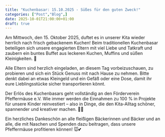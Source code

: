 ```yaml
---
title: "Kuchenbasar: 15.10.2025 - Süßes für den guten Zweck!"
categories: ["Post","Blog",]
date: 2025-10-01T21:00:00+01:00
draft: true
---
```


Am Mittwoch, den 15. Oktober 2025, duftet es in unserer Kita wieder herrlich nach frisch gebackenem Kuchen!
Beim traditionellen Kuchenbasar beteiligen sich unsere engagierten Eltern mit viel Liebe und Tatkraft und zaubern ein buntes Buffet aus leckeren Kuchen, Muffins und süßen Kleinigkeiten. 💛

Alle Eltern sind herzlich eingeladen, an diesem Tag vorbeizuschauen, zu probieren und sich ein Stück Genuss mit nach Hause zu nehmen.
Bitte denkt dabei an etwas Kleingeld und ein Gefäß oder eine Dose, damit ihr eure Lieblingsstücke sicher transportieren könnt.

Der Erlös des Kuchenbasars geht vollständig an den Förderverein Pfeffermäuse e.V.
Wie immer werden die Einnahmen zu 100 % in Projekte für unsere Kinder reinvestiert – also in Dinge, die den Kita-Alltag schöner, spannender und kreativer machen. 🎨✨

Ein herzliches Dankeschön an alle fleißigen Bäckerinnen und Bäcker und an alle, die mit Naschen und Spenden dazu beitragen, dass unsere Pfeffermäuse profitieren können! 🐭💕

